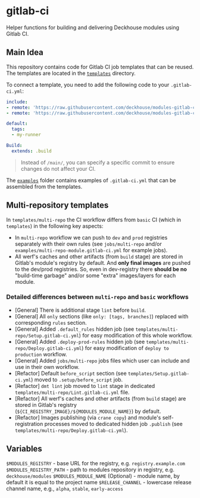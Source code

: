 # gitlab-ci

Helper functions for building and delivering Deckhouse modules using Gitlab CI.

## Main Idea

This repository contains code for Gitlab CI job templates that can be reused. The templates are located in the [`templates`](templates/) directory.

To connect a template, you need to add the following code to your `.gitlab-ci.yml`:

```yaml
include:
- remote: 'https://raw.githubusercontent.com/deckhouse/modules-gitlab-ci/refs/heads/main/templates/Setup.gitlab-ci.yml'
- remote: 'https://raw.githubusercontent.com/deckhouse/modules-gitlab-ci/refs/heads/main/templates/Build.gitlab-ci.yml'

default:
  tags:
  - my-runner

Build:
  extends: .build
```

> Instead of `/main/`, you can specify a specific commit to ensure changes do not affect your CI.

The [`examples`](examples/) folder contains examples of `.gitlab-ci.yml` that can be assembled from the templates.

## Multi-repository templates

In `templates/multi-repo` the CI workflow differs from `basic` CI (which in `templates`) in the following key aspects:

- In `multi-repo` workflow we can push to `dev` and `prod` registries separately with their own rules (see `jobs/multi-repo` and/or `examples/multi-repo-module.gitlab-ci.yml` for example jobs).
- All werf's caches and other artifacts (from `build` stage) are stored in Gitlab's module's registry by default. And **only final images** are pushed to the dev/prod registries. So, even in dev-registry there **should be no** "build-time garbage" and/or some "extra" images/layers for each module.

### Detailed differences between `multi-repo` and `basic` workflows

- [General] There is additional stage `lint` before `build`.
- [General] All `only` sections (like `only: [tags, branches]`) replaced with corresponding `rules` section.
- [General] Added `.default_rules` hidden job (see `templates/multi-repo/Setup.gitlab-ci.yml`) for easy modification of this whole workflow.
- [General] Added `.deploy-prod-rules` hidden job (see `templates/multi-repo/Deploy.gitlab-ci.yml`) for easy modification of `deploy to production` workflow.
- [General] Added `jobs/multi-repo` jobs files which user can include and use in their own workflow.
- [Refactor] Default `before_script` section (see `templates/Setup.gitlab-ci.yml`) moved to `.setup/before_script` job.
- [Refactor] `dmt lint` job moved to `lint` stage in dedicated `templates/multi-repo/Lint.gitlab-ci.yml` file.
- [Refactor] All werf's caches and other artifacts (from `build` stage) are stored in Gitlab's registry (`${CI_REGISTRY_IMAGE}/${MODULES_MODULE_NAME}`) by default.
- [Refactor] Images publishing (via `crane copy`) and module's self-registration processes moved to dedicated hidden job `.publish` (see `templates/multi-repo/Deploy.gitlab-ci.yml`).

## Variables

`$MODULES_REGISTRY` - base URL for the registry, e.g. `registry.example.com`
`$MODULES_REGISTRY_PATH` - path to modules repository in registry, e.g. `deckhouse/modules`
`$MODULES_MODULE_NAME` (Optional) - module name, by default it is equal to the project name
`$RELEASE_CHANNEL` - lowercase release channel name, e.g., `alpha`, `stable`, `early-access`
